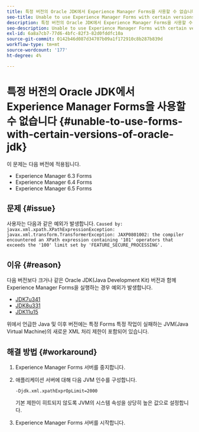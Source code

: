```yaml
---
title: 특정 버전의 Oracle JDK에서 Experience Manager Forms을 사용할 수 없습니다
seo-title: Unable to use Experience Manager Forms with certain versions of Oracle JDK
description: 특정 버전의 Oracle JDK에서 Experience Manager Forms을 사용할 수 없습니다
seo-description: Unable to use Experience Manager Forms with certain versions of Oracle JDK
exl-id: 6a8a7cb7-77d6-4bfc-82f3-82d0fddfc10a
source-git-commit: 0142b46d087d34707b09a1f172910c8b287b839d
workflow-type: tm+mt
source-wordcount: '177'
ht-degree: 4%

---
```


# 특정 버전의 Oracle JDK에서 Experience Manager Forms을 사용할 수 없습니다 {#unable-to-use-forms-with-certain-versions-of-oracle-jdk}

이 문제는 다음 버전에 적용됩니다.

* Experience Manager 6.3 Forms
* Experience Manager 6.4 Forms
* Experience Manager 6.5 Forms

## 문제 {#issue}

사용자는 다음과 같은 예외가 발생합니다.
`Caused by: javax.xml.xpath.XPathExpressionException: javax.xml.transform.TransformerException: JAXP0801002: the compiler encountered an XPath expression containing '101' operators that exceeds the '100' limit set by 'FEATURE_SECURE_PROCESSING'.`

## 이유 {#reason}

다음 버전보다 크거나 같은 Oracle JDK(Java Development Kit) 버전과 함께 Experience Manager Forms을 실행하는 경우 예외가 발생합니다.

* [JDK7u341](https://www.oracle.com/java/technologies/javase/7u341-relnotes.html)
* [JDK8u331](https://www.oracle.com/java/technologies/javase/8u331-relnotes.html)
* [JDK11u15](https://www.oracle.com/java/technologies/javase/11-0-15-relnotes.html)

위에서 언급한 Java 및 이후 버전에는 특정 Forms 특정 작업이 실패하는 JVM(Java Virtual Machine)의 새로운 XML 처리 제한이 포함되어 있습니다.

## 해결 방법 {#workaround}

1. Experience Manager Forms 서버를 중지합니다.
1. 애플리케이션 서버에 대해 다음 JVM 인수를 구성합니다.

   `-Djdk.xml.xpathExprOpLimit=2000`

   기본 제한이 히트되지 않도록 JVM의 시스템 속성을 상당히 높은 값으로 설정합니다.

1. Experience Manager Forms 서버를 시작합니다.
